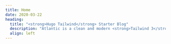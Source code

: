 ```yaml
---
title: Home
date: 2020-03-22
heading:
  title: "<strong>Hugo Tailwind</strong> Starter Blog"
  description: "Atlantic is a clean and modern <strong>Tailwind 3</strong> theme for Hugo."
  align: left
---
```

